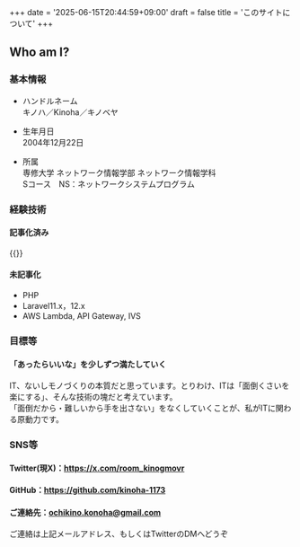 +++
date = '2025-06-15T20:44:59+09:00'
draft = false
title = 'このサイトについて'
+++
## Who am I?
### 基本情報
- ハンドルネーム  
キノハ／Kinoha／キノベヤ

- 生年月日  
2004年12月22日

- 所属  
専修大学 ネットワーク情報学部 ネットワーク情報学科  
Sコース　NS：ネットワークシステムプログラム

### 経験技術
#### 記事化済み
{{<architects>}}

#### 未記事化
- PHP
- Laravel11.x，12.x
- AWS Lambda, API Gateway, IVS

### 目標等
#### 「あったらいいな」を少しずつ満たしていく  
IT、ないしモノづくりの本質だと思っています。とりわけ、ITは「面倒くさいを楽にする」、そんな技術の塊だと考えています。  
「面倒だから・難しいから手を出さない」をなくしていくことが、私がITに関わる原動力です。

### SNS等
#### Twitter(現X)：https://x.com/room_kinogmovr
#### GitHub：https://github.com/kinoha-1173
#### ご連絡先：ochikino.konoha@gmail.com  
ご連絡は上記メールアドレス、もしくはTwitterのDMへどうぞ
